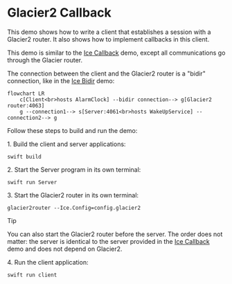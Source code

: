 # Glacier2 Callback

This demo shows how to write a client that establishes a session with a Glacier2 router. It also shows how to implement
callbacks in this client.

This demo is similar to the [Ice Callback][1] demo, except all communications go through the Glacier router.

The connection between the client and the Glacier2 router is a "bidir" connection, like in the [Ice Bidir][2] demo:

```mermaid
flowchart LR
    c[Client<br>hosts AlarmClock] --bidir connection--> g[Glacier2 router:4063]
    g --connection1--> s[Server:4061<br>hosts WakeUpService] --connection2--> g
```

Follow these steps to build and run the demo:

1\. Build the client and server applications:

```shell
swift build
```

2\. Start the Server program in its own terminal:

```shell
swift run Server
```

3\. Start the Glacier2 router in its own terminal:

```shell
glacier2router --Ice.Config=config.glacier2
```

> [!TIP]
> You can also start the Glacier2 router before the server. The order does not matter: the server is identical to the
> server provided in the [Ice Callback][1] demo and does not depend on Glacier2.

4\. Run the client application:

```shell
swift run client
```

[1]: ../../Ice/callback
[2]: ../../Ice/bidir
